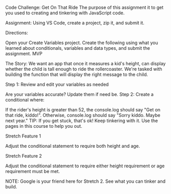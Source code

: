 Code Challenge: Get On That Ride
The purpose of this assignment it to get you used to creating and tinkering with JavaScript code.

Assignment: Using VS Code, create a project, zip it, and submit it.

Directions:

Open your Create Variables project.
Create the following using what you learned about conditionals, variables and data types, and submit the assignment.
MVP

The Story: We want an app that once it measures a kid's height, can display whether the child is tall enough to ride the rollercoaster. We're tasked with building the function that will display the right message to the child.

Step 1: Review and edit your variables as needed

Are your variables accurate? Update them if need be.
Step 2: Create a conditional where:

If the rider's height is greater than 52, the console.log should say "Get on that ride, kiddo!". Otherwise, console.log should say "Sorry kiddo. Maybe next year."
TIP: If you get stuck, that's ok! Keep tinkering with it. Use the pages in this course to help you out.

Stretch Feature 1

Adjust the conditional statement to require both height and age.

Stretch Feature 2

Adjust the conditional statement to require either height requirement or age requirement must be met.

NOTE: Google is your friend here for Stretch 2. See what you can tinker and build.
